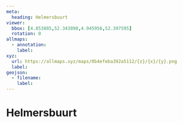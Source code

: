 ```yaml
---
meta:
  heading: Helmersbuurt
viewer:
  bbox: [4.853885,52.343898,4.945956,52.397595]
  rotation: 0
allmaps:
  - annotation:
    label: 
xyz:
  url: https://allmaps.xyz/maps/0b4efeba392a5112/{z}/{x}/{y}.png
  label: 
geojson: 
  - filename: 
    label: 
---
```

# Helmersbuurt